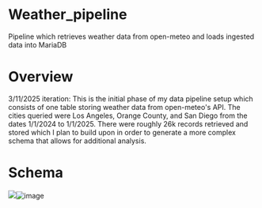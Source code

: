# Weather_pipeline
Pipeline which retrieves weather data from open-meteo and loads ingested data into MariaDB

# Overview
3/11/2025 iteration: This is the initial phase of my data pipeline setup which consists of one table storing weather data from open-meteo's API.  The cities queried were Los Angeles, Orange County, and San Diego from the dates 1/1/2024 to 1/1/2025.  There were roughly 26k records retrieved and stored which I plan to build upon in order to generate a more complex schema that allows for additional analysis.

# Schema
<img src="blob:chrome-untrusted://media-app/975771ea-a400-41ec-a096-aad576e86c65"/>![image](https://github.com/user-attachments/assets/312210c1-85c3-4e95-b384-a69d09f18544)

